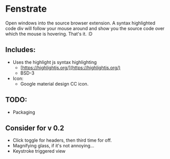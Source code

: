 # Fenstrate
Open windows into the source browser extension. A syntax highlighted code div will follow your mouse around and show you the source code over which the mouse is hovering. That's it. :D

## Includes:
- Uses the highlight js syntax highlighting 
  - [https://highlightjs.org/](https://highlightjs.org/)
  - BSD-3
- Icon:
  - Google material design CC icon.

## TODO:
- Packaging

## Consider for v 0.2
- Click toggle for headers, then third time for off.
- Magnifying glass, if it's not annoying...
- Keystroke triggered view

